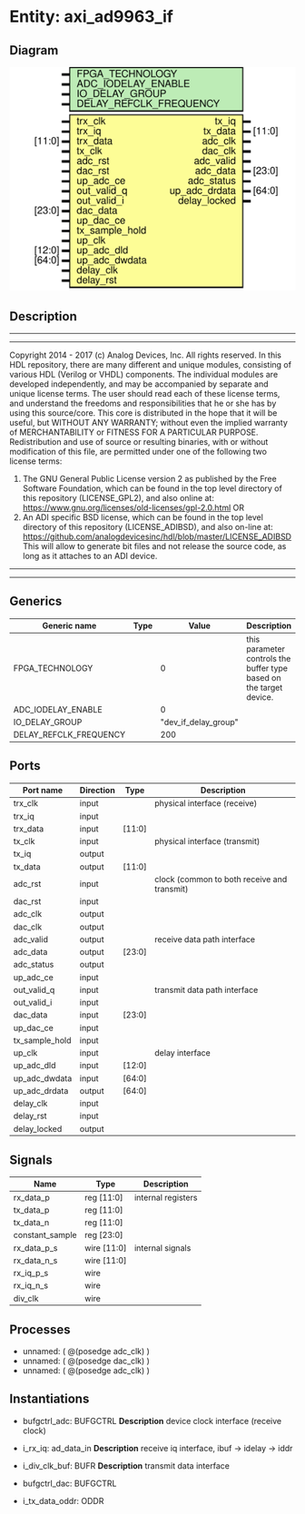 # Entity: axi_ad9963_if

## Diagram

![Diagram](axi_ad9963_if.svg "Diagram")
## Description

***************************************************************************
 ***************************************************************************
 Copyright 2014 - 2017 (c) Analog Devices, Inc. All rights reserved.
 In this HDL repository, there are many different and unique modules, consisting
 of various HDL (Verilog or VHDL) components. The individual modules are
 developed independently, and may be accompanied by separate and unique license
 terms.
 The user should read each of these license terms, and understand the
 freedoms and responsibilities that he or she has by using this source/core.
 This core is distributed in the hope that it will be useful, but WITHOUT ANY
 WARRANTY; without even the implied warranty of MERCHANTABILITY or FITNESS FOR
 A PARTICULAR PURPOSE.
 Redistribution and use of source or resulting binaries, with or without modification
 of this file, are permitted under one of the following two license terms:
   1. The GNU General Public License version 2 as published by the
      Free Software Foundation, which can be found in the top level directory
      of this repository (LICENSE_GPL2), and also online at:
      <https://www.gnu.org/licenses/old-licenses/gpl-2.0.html>
 OR
   2. An ADI specific BSD license, which can be found in the top level directory
      of this repository (LICENSE_ADIBSD), and also on-line at:
      https://github.com/analogdevicesinc/hdl/blob/master/LICENSE_ADIBSD
      This will allow to generate bit files and not release the source code,
      as long as it attaches to an ADI device.
 ***************************************************************************
 ***************************************************************************
 
## Generics

| Generic name           | Type | Value                | Description                                                          |
| ---------------------- | ---- | -------------------- | -------------------------------------------------------------------- |
| FPGA_TECHNOLOGY        |      | 0                    | this parameter controls the buffer type based on the target device.  |
| ADC_IODELAY_ENABLE     |      | 0                    |                                                                      |
| IO_DELAY_GROUP         |      | "dev_if_delay_group" |                                                                      |
| DELAY_REFCLK_FREQUENCY |      | 200                  |                                                                      |
## Ports

| Port name      | Direction | Type   | Description                                 |
| -------------- | --------- | ------ | ------------------------------------------- |
| trx_clk        | input     |        | physical interface (receive)                |
| trx_iq         | input     |        |                                             |
| trx_data       | input     | [11:0] |                                             |
| tx_clk         | input     |        | physical interface (transmit)               |
| tx_iq          | output    |        |                                             |
| tx_data        | output    | [11:0] |                                             |
| adc_rst        | input     |        | clock (common to both receive and transmit) |
| dac_rst        | input     |        |                                             |
| adc_clk        | output    |        |                                             |
| dac_clk        | output    |        |                                             |
| adc_valid      | output    |        | receive data path interface                 |
| adc_data       | output    | [23:0] |                                             |
| adc_status     | output    |        |                                             |
| up_adc_ce      | input     |        |                                             |
| out_valid_q    | input     |        | transmit data path interface                |
| out_valid_i    | input     |        |                                             |
| dac_data       | input     | [23:0] |                                             |
| up_dac_ce      | input     |        |                                             |
| tx_sample_hold | input     |        |                                             |
| up_clk         | input     |        | delay interface                             |
| up_adc_dld     | input     | [12:0] |                                             |
| up_adc_dwdata  | input     | [64:0] |                                             |
| up_adc_drdata  | output    | [64:0] |                                             |
| delay_clk      | input     |        |                                             |
| delay_rst      | input     |        |                                             |
| delay_locked   | output    |        |                                             |
## Signals

| Name            | Type           | Description         |
| --------------- | -------------- | ------------------- |
| rx_data_p       | reg     [11:0] | internal registers  |
| tx_data_p       | reg     [11:0] |                     |
| tx_data_n       | reg     [11:0] |                     |
| constant_sample | reg     [23:0] |                     |
| rx_data_p_s     | wire [11:0]    | internal signals    |
| rx_data_n_s     | wire [11:0]    |                     |
| rx_iq_p_s       | wire           |                     |
| rx_iq_n_s       | wire           |                     |
| div_clk         | wire           |                     |
## Processes
- unnamed: ( @(posedge adc_clk) )
- unnamed: ( @(posedge dac_clk) )
- unnamed: ( @(posedge adc_clk) )
## Instantiations

- bufgctrl_adc: BUFGCTRL
**Description**
device clock interface (receive clock)

- i_rx_iq: ad_data_in
**Description**
receive iq interface, ibuf -> idelay -> iddr

- i_div_clk_buf: BUFR
**Description**
transmit data interface

- bufgctrl_dac: BUFGCTRL
- i_tx_data_oddr: ODDR
